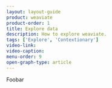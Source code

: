 ```yaml
---
layout: layout-guide
product: weaviate
product-order: 1
title: Explore data
description: How to explore weaviate.
tags: ['Explore', 'Contextionary']
video-link:
video-caption:
menu-order: 9
open-graph-type: article
---
```


Foobar